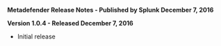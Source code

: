 **Metadefender Release Notes - Published by Splunk December 7, 2016**


**Version 1.0.4 - Released December 7, 2016**

* Initial release
